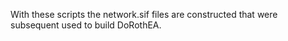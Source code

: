 With these scripts the network.sif files are constructed that were subsequent used
to build DoRothEA.
